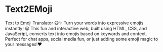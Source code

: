 # Text2EMoji
Text to Emoji Translator 😃✨ Turn your words into expressive emojis instantly! 😀 This fun and interactive web, built using HTML, CSS, and JavaScript, converts text into emojis based on keywords and context. Perfect for chat apps, social media fun, or just adding some emoji magic to your messages!❤️
